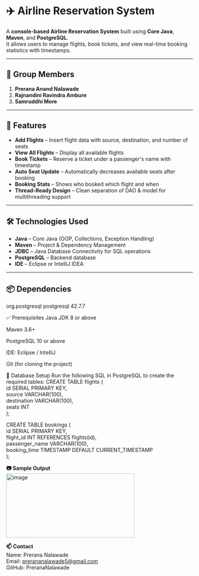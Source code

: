 # ✈️ Airline Reservation System

A **console-based Airline Reservation System** built using **Core Java**, **Maven**, and **PostgreSQL**.  
It allows users to manage flights, book tickets, and view real-time booking statistics with timestamps.

---

## 👥 Group Members

1. **Prerana Anand Nalawade**
2. **Rajnandini Ravindra Ambure**
3. **Samruddhi More**

---

## 🚀 Features

- **Add Flights** – Insert flight data with source, destination, and number of seats  
- **View All Flights** – Display all available flights  
- **Book Tickets** – Reserve a ticket under a passenger's name with timestamp  
- **Auto Seat Update** – Automatically decreases available seats after booking  
- **Booking Stats** – Shows who booked which flight and when  
- **Thread-Ready Design** – Clean separation of DAO & model for multithreading support  

---

## 🛠️ Technologies Used

- **Java** – Core Java (OOP, Collections, Exception Handling)  
- **Maven** – Project & Dependency Management  
- **JDBC** – Java Database Connectivity for SQL operations  
- **PostgreSQL** – Backend database  
- **IDE** – Eclipse or IntelliJ IDEA  

---

## 📦 Dependencies

<dependencies>
    <!-- https://mvnrepository.com/artifact/org.postgresql/postgresql -->
    <dependency>
        <groupId>org.postgresql</groupId>
        <artifactId>postgresql</artifactId>
        <version>42.7.7</version>
    </dependency>
</dependencies>
   


✅ Prerequisites
Java JDK 8 or above

Maven 3.6+

PostgreSQL 10 or above

IDE: Eclipse / IntelliJ

Git (for cloning the project)


🧱 Database Setup
Run the following SQL in PostgreSQL to create the required tables:
CREATE TABLE flights (  
    id SERIAL PRIMARY KEY,  
    source VARCHAR(100),  
    destination VARCHAR(100),  
    seats INT  
);  

CREATE TABLE bookings (  
    id SERIAL PRIMARY KEY,  
    flight_id INT REFERENCES flights(id),  
    passenger_name VARCHAR(100),  
    booking_time TIMESTAMP DEFAULT CURRENT_TIMESTAMP  
);  



**📷 Sample Output**  
<img width="346" height="173" alt="image" src="https://github.com/user-attachments/assets/5564c5c0-6bf6-4be9-8dc5-3f391319494e" />  

**📫 Contact**  
Name: Prerana Nalawade  
Email: prerananalawade5@gmail.com  
GitHub: PreranaNalawade

